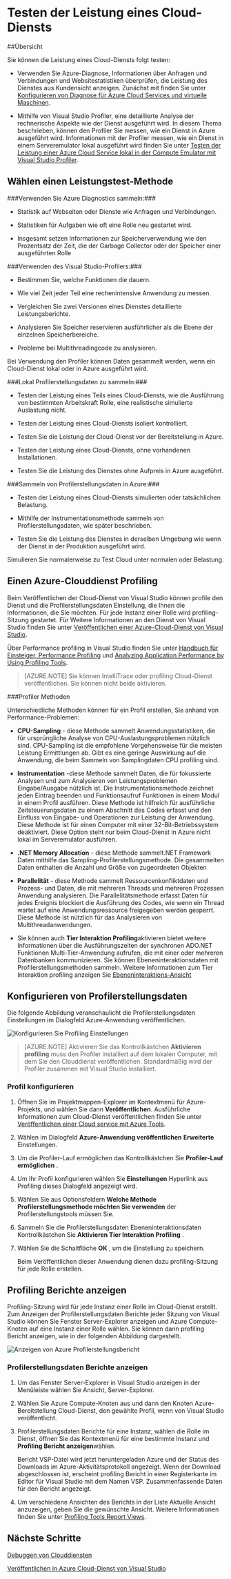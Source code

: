 <properties 
   pageTitle="Testen der Leistung eines Cloud-Diensts | Microsoft Azure"
   description="Testen Sie die Leistung eines Cloud-Diensts mit dem Visual Studio-profiler"
   services="visual-studio-online"
   documentationCenter="n/a"
   authors="TomArcher"
   manager="douge"
   editor="" />
<tags 
   ms.service="visual-studio-online"
   ms.devlang="multiple"
   ms.topic="article"
   ms.tgt_pltfrm="multiple"
   ms.workload="na"
   ms.date="08/15/2016"
   ms.author="tarcher" />


# <a name="testing-the-performance-of-a-cloud-service"></a>Testen der Leistung eines Cloud-Diensts 

##<a name="overview"></a>Übersicht

Sie können die Leistung eines Cloud-Diensts folgt testen:

- Verwenden Sie Azure-Diagnose, Informationen über Anfragen und Verbindungen und Websitestatistiken überprüfen, die Leistung des Dienstes aus Kundensicht anzeigen. Zunächst mit finden Sie unter [Konfigurieren von Diagnose für Azure Cloud Services und virtuelle Maschinen]( http://go.microsoft.com/fwlink/p/?LinkId=623009).

- Mithilfe von Visual Studio Profiler, eine detaillierte Analyse der rechnerische Aspekte wie der Dienst ausgeführt wird. In diesem Thema beschrieben, können den Profiler Sie messen, wie ein Dienst in Azure ausgeführt wird. Informationen mit der Profiler messen, wie ein Dienst in einem Serveremulator lokal ausgeführt wird finden Sie unter [Testen der Leistung einer Azure Cloud Service lokal in der Compute Emulator mit Visual Studio Profiler](http://go.microsoft.com/fwlink/p/?LinkId=262845).



## <a name="choosing-a-performance-testing-method"></a>Wählen einen Leistungstest-Methode

###<a name="use-azure-diagnostics-to-collect"></a>Verwenden Sie Azure Diagnostics sammeln:###

- Statistik auf Webseiten oder Dienste wie Anfragen und Verbindungen.

- Statistiken für Aufgaben wie oft eine Rolle neu gestartet wird.

- Insgesamt setzen Informationen zur Speicherverwendung wie den Prozentsatz der Zeit, die der Garbage Collector oder der Speicher einer ausgeführten Rolle

###<a name="use-the-visual-studio-profiler-to"></a>Verwenden des Visual Studio-Profilers:###

- Bestimmen Sie, welche Funktionen die dauern.

- Wie viel Zeit jeder Teil eine rechenintensive Anwendung zu messen.

- Vergleichen Sie zwei Versionen eines Dienstes detaillierte Leistungsberichte.

- Analysieren Sie Speicher reservieren ausführlicher als die Ebene der einzelnen Speicherbereiche.

- Probleme bei Multithreadingcode zu analysieren.

Bei Verwendung den Profiler können Daten gesammelt werden, wenn ein Cloud-Dienst lokal oder in Azure ausgeführt wird.

###<a name="collect-profiling-data-locally-to"></a>Lokal Profilerstellungsdaten zu sammeln:###

- Testen der Leistung eines Teils eines Cloud-Diensts, wie die Ausführung von bestimmten Arbeitskraft Rolle, eine realistische simulierte Auslastung nicht.

- Testen der Leistung eines Cloud-Diensts isoliert kontrolliert.

- Testen Sie die Leistung der Cloud-Dienst vor der Bereitstellung in Azure.

- Testen der Leistung eines Cloud-Diensts, ohne vorhandenen Installationen.

- Testen Sie die Leistung des Dienstes ohne Aufpreis in Azure ausgeführt.

###<a name="collect-profiling-data-in-azure-to"></a>Sammeln von Profilerstellungsdaten in Azure:###

- Testen der Leistung eines Cloud-Diensts simulierten oder tatsächlichen Belastung.

- Mithilfe der Instrumentationsmethode sammeln von Profilerstellungsdaten, wie später beschrieben.

- Testen Sie die Leistung des Dienstes in derselben Umgebung wie wenn der Dienst in der Produktion ausgeführt wird.

Simulieren Sie normalerweise zu Test Cloud unter normalen oder Belastung.

## <a name="profiling-a-cloud-service-in-azure"></a>Einen Azure-Clouddienst Profiling

Beim Veröffentlichen der Cloud-Dienst von Visual Studio können profile den Dienst und die Profilerstellungsdaten Einstellung, die Ihnen die Informationen, die Sie möchten. Für jede Instanz einer Rolle wird profiling-Sitzung gestartet. Für Weitere Informationen an den Dienst von Visual Studio finden Sie unter [Veröffentlichen einer Azure-Cloud-Dienst von Visual Studio](https://msdn.microsoft.com/library/azure/ee460772.aspx).

Über Performance profiling in Visual Studio finden Sie unter [Handbuch für Einsteiger, Performance Profiling](https://msdn.microsoft.com/library/azure/ms182372.aspx) und [Analyzing Application Performance by Using Profiling Tools](https://msdn.microsoft.com/library/azure/z9z62c29.aspx).

>[AZURE.NOTE] Sie können IntelliTrace oder profiling Cloud-Dienst veröffentlichen. Sie können nicht beide aktivieren.

###<a name="profiler-collection-methods"></a>Profiler Methoden

Unterschiedliche Methoden können für ein Profil erstellen, Sie anhand von Performance-Problemen:

- **CPU-Sampling** - diese Methode sammelt Anwendungsstatistiken, die für ursprüngliche Analyse von CPU-Auslastungsproblemen nützlich sind. CPU-Sampling ist die empfohlene Vorgehensweise für die meisten Leistung Ermittlungen ab. Gibt es eine geringe Auswirkung auf die Anwendung, die beim Sammeln von Samplingdaten CPU profiling sind.

- **Instrumentation** -diese Methode sammelt Daten, die für fokussierte Analysen und zum Analysieren von Leistungsproblemen Eingabe/Ausgabe nützlich ist. Die Instrumentationsmethode zeichnet jeden Eintrag beenden und Funktionsaufruf Funktionen in einem Modul in einem Profil ausführen. Diese Methode ist hilfreich für ausführliche Zeitsteuerungsdaten zu einem Abschnitt des Codes erfasst und den Einfluss von Eingabe- und Operationen zur Leistung der Anwendung. Diese Methode ist für einen Computer mit einer 32-Bit-Betriebssystem deaktiviert. Diese Option steht nur beim Cloud-Dienst in Azure nicht lokal im Serveremulator ausführen.

- **.NET Memory Allocation** - diese Methode sammelt.NET Framework Daten mithilfe das Sampling-Profilerstellungsmethode. Die gesammelten Daten enthalten die Anzahl und Größe von zugeordneten Objekten

- **Parallelität** - diese Methode sammelt Ressourcenkonfliktdaten und Prozess- und Daten, die mit mehreren Threads und mehreren Prozessen Anwendung analysieren. Die Parallelitätsmethode erfasst Daten für jedes Ereignis blockiert die Ausführung des Codes, wie wenn ein Thread wartet auf eine Anwendungsressource freigegeben werden gesperrt. Diese Methode ist nützlich für das Analysieren von Multithreadanwendungen.

- Sie können auch **Tier Interaktion Profiling**aktivieren bietet weitere Informationen über die Ausführungszeiten der synchronen ADO.NET Funktionen Multi-Tier-Anwendung aufrufen, die mit einer oder mehreren Datenbanken kommunizieren. Sie können Ebeneninteraktionsdaten mit Profilerstellungsmethoden sammeln. Weitere Informationen zum Tier Interaktion profiling anzeigen Sie [Ebeneninteraktions-Ansicht](https://msdn.microsoft.com/library/azure/dd557764.aspx)

## <a name="configuring-profiling-settings"></a>Konfigurieren von Profilerstellungsdaten

Die folgende Abbildung veranschaulicht die Profilerstellungsdaten Einstellungen im Dialogfeld Azure-Anwendung veröffentlichen.

![Konfigurieren Sie Profiling Einstellungen](./media/vs-azure-tools-performance-profiling-cloud-services/IC526984.png)

>[AZURE.NOTE] Aktivieren Sie das Kontrollkästchen **Aktivieren profiling** muss den Profiler installiert auf dem lokalen Computer, mit dem Sie den Clouddienst veröffentlichen. Standardmäßig wird der Profiler zusammen mit Visual Studio installiert.

### <a name="to-configure-profiling-settings"></a>Profil konfigurieren

1. Öffnen Sie im Projektmappen-Explorer im Kontextmenü für Azure-Projekts, und wählen Sie dann **Veröffentlichen**. Ausführliche Informationen zum Cloud-Dienst veröffentlichen finden Sie unter [Veröffentlichen einer Cloud service mit Azure Tools](http://go.microsoft.com/fwlink/p?LinkId=623012).

1. Wählen im Dialogfeld **Azure-Anwendung veröffentlichen** **Erweiterte** Einstellungen.

1. Um die Profiler-Lauf ermöglichen das Kontrollkästchen Sie **Profiler-Lauf ermöglichen** .

1. Um Ihr Profil konfigurieren wählen Sie **Einstellungen** Hyperlink aus Profiling dieses Dialogfeld angezeigt wird.

1. Wählen Sie aus Optionsfeldern **Welche Methode Profilerstellungsmethode möchten Sie verwenden** der Profilerstellungstools müssen Sie.

1. Sammeln Sie die Profilerstellungsdaten Ebeneninteraktionsdaten Kontrollkästchen Sie **Aktivieren Tier Interaktion Profiling** .

1. Wählen Sie die Schaltfläche **OK** , um die Einstellung zu speichern.

    Beim Veröffentlichen dieser Anwendung dienen dazu profiling-Sitzung für jede Rolle erstellen.

## <a name="viewing-profiling-reports"></a>Profiling Berichte anzeigen

Profiling-Sitzung wird für jede Instanz einer Rolle im Cloud-Dienst erstellt. Zum Anzeigen der Profilerstellungsdaten Berichte jeder Sitzung von Visual Studio können Sie Fenster Server-Explorer anzeigen und Azure Compute-Knoten auf eine Instanz einer Rolle wählen. Sie können dann profiling Bericht anzeigen, wie in der folgenden Abbildung dargestellt.

![Anzeigen von Azure Profilerstellungsbericht](./media/vs-azure-tools-performance-profiling-cloud-services/IC748914.png)

### <a name="to-view-profiling-reports"></a>Profilerstellungsdaten Berichte anzeigen

1. Um das Fenster Server-Explorer in Visual Studio anzeigen in der Menüleiste wählen Sie Ansicht, Server-Explorer.

1. Wählen Sie Azure Compute-Knoten aus und dann den Knoten Azure-Bereitstellung Cloud-Dienst, den gewählte Profil, wenn von Visual Studio veröffentlicht.

1. Profilerstellungsdaten Berichte für eine Instanz, wählen die Rolle im Dienst, öffnen Sie das Kontextmenü für eine bestimmte Instanz und **Profiling Bericht anzeigen**wählen.

    Bericht VSP-Datei wird jetzt heruntergeladen Azure und der Status des Downloads im Azure-Aktivitätsprotokoll angezeigt. Wenn der Download abgeschlossen ist, erscheint profiling Bericht in einer Registerkarte im Editor für Visual Studio mit dem Namen <Role name> _<Instance Number>_ <identifier>VSP. Zusammenfassende Daten für den Bericht angezeigt.

1. Um verschiedene Ansichten des Berichts in der Liste Aktuelle Ansicht anzuzeigen, geben Sie die gewünschte Ansicht. Weitere Informationen finden Sie unter [Profiling Tools Report Views](https://msdn.microsoft.com/library/azure/bb385755.aspx).

## <a name="next-steps"></a>Nächste Schritte

[Debuggen von Clouddiensten](https://msdn.microsoft.com/library/azure/ee405479.aspx)

[Veröffentlichen in Azure Cloud-Dienst von Visual Studio](https://msdn.microsoft.com/library/azure/ee460772.aspx)

